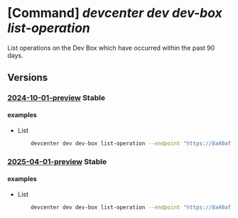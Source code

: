 # [Command] _devcenter dev dev-box list-operation_

List operations on the Dev Box which have occurred within the past 90 days.

## Versions

### [2024-10-01-preview](/Resources/data-plane/microsoft.devcenter/L3Byb2plY3RzL3t9L3VzZXJzL3t9L2RldmJveGVzL3t9L29wZXJhdGlvbnM=/2024-10-01-preview.xml) **Stable**

<!-- data-plane:microsoft.devcenter /projects/{}/users/{}/devboxes/{}/operations 2024-10-01-preview -->

#### examples

- List
    ```bash
        devcenter dev dev-box list-operation --endpoint "https://8a40af38-3b4c-4672-a6a4-5e964b1870ed-contosodevcenter.centralus.devcenter.azure.com/" --project-name "DevProject" --name "myDevBox" --user-id "00000000-0000-0000-0000-000000000000"
    ```

### [2025-04-01-preview](/Resources/data-plane/microsoft.devcenter/L3Byb2plY3RzL3t9L3VzZXJzL3t9L2RldmJveGVzL3t9L29wZXJhdGlvbnM=/2025-04-01-preview.xml) **Stable**

<!-- data-plane:microsoft.devcenter /projects/{}/users/{}/devboxes/{}/operations 2025-04-01-preview -->

#### examples

- List
    ```bash
        devcenter dev dev-box list-operation --endpoint "https://8a40af38-3b4c-4672-a6a4-5e964b1870ed-contosodevcenter.centralus.devcenter.azure.com/" --project-name "DevProject" --name "myDevBox" --user-id "00000000-0000-0000-0000-000000000000"
    ```
